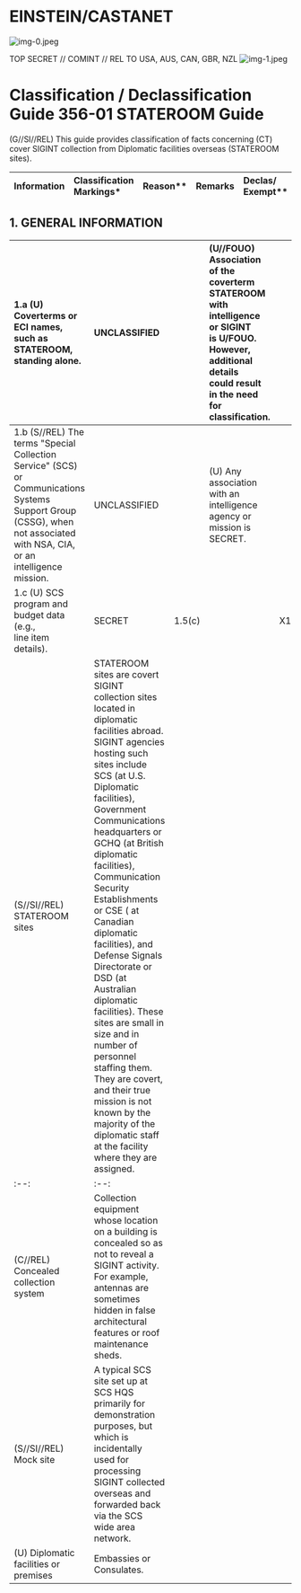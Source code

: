 # EINSTEIN/CASTANET 

![img-0.jpeg](img-0.jpeg)

TOP SECRET // COMINT // REL TO USA, AUS, CAN, GBR, NZL
![img-1.jpeg](img-1.jpeg)
# Classification / Declassification Guide 356-01 STATEROOM Guide 

(G//SI//REL) This guide provides classification of facts concerning
(CT) cover SIGINT collection from Diplomatic facilities overseas (STATEROOM sites).

| Information | Classification <br> Markings* | Reason** | Remarks | Declas/ <br> Exempt** |
| :-- | :-- | :-- | :-- | :-- |

## 1. GENERAL INFORMATION

| 1.a (U) Coverterms or ECI names, such as <br> STATEROOM, standing alone. | UNCLASSIFIED |  | (U//FOUO) Association of the coverterm <br> STATEROOM with intelligence or SIGINT <br> is U/FOUO. However, additional details <br> could result in the need for classification. |  |
| :-- | :-- | :-- | :-- | :-- |
| 1.b (S//REL) The terms "Special Collection <br> Service" (SCS) or Communications Systems <br> Support Group (CSSG), when not associated <br> with NSA, CIA, or an intelligence mission. | UNCLASSIFIED |  | (U) Any association with an intelligence <br> agency or mission is SECRET. |  |
| 1.c (U) SCS program and budget data (e.g., <br> line item details). | SECRET | $1.5(\mathrm{c})$ |  | X1 |
| (S//SI//REL) <br> STATEROOM sites | STATEROOM sites are covert SIGINT collection sites located in diplomatic facilities abroad. SIGINT agencies hosting such sites include SCS (at U.S. Diplomatic facilities), Government Communications headquarters or GCHQ (at British diplomatic facilities), Communication Security Establishments or CSE ( at Canadian diplomatic facilities), and Defense Signals Directorate or DSD (at Australian diplomatic facilities). These sites are small in size and in number of personnel staffing them. They are covert, and their true mission is not known by the majority of the diplomatic staff at the facility where they are assigned. |
| :--: | :--: |
| (C//REL) Concealed collection system | Collection equipment whose location on a building is concealed so as not to reveal a SIGINT activity. For example, antennas are sometimes hidden in false architectural features or roof maintenance sheds. |
| (S//SI//REL) Mock site | A typical SCS site set up at SCS HQS primarily for demonstration purposes, but which is incidentally used for processing SIGINT collected overseas and forwarded back via the SCS wide area network. |
| (U) Diplomatic facilities or premises | Embassies or Consulates. |
